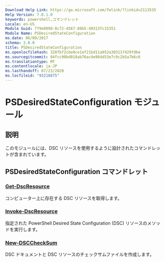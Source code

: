 ```yaml
---
Download Help Link: https://go.microsoft.com/fwlink/?linkid=2113535
Help Version: 7.0.1.0
keywords: powershell,コマンドレット
Locale: en-US
Module Guid: 779e0998-8c72-4567-89b5-49313fc15351
Module Name: PSDesiredStateConfiguration
ms.date: 06/09/2017
schema: 2.0.0
title: PSDesiredStateConfiguration
ms.openlocfilehash: 328fbf2cbe8ce1ef21bd11a952a30311f429fdbe
ms.sourcegitcommit: 84fcc90bd018ab76ac4e964d53e7c9c2b5a7b6c6
ms.translationtype: MT
ms.contentlocale: ja-JP
ms.lasthandoff: 07/23/2020
ms.locfileid: "93218875"
---
```

# PSDesiredStateConfiguration モジュール

## 説明
このモジュールには、DSC リソースを使用するように設計されたコマンドレットが含まれています。

## PSDesiredStateConfiguration コマンドレット

### [Get-DscResource](Get-DscResource.md)
コンピューター上に存在する DSC リソースを取得します。

### [Invoke-DscResource](Invoke-DscResource.md)
指定された PowerShell Desired State Configuration (DSC) リソースのメソッドを実行します。

### [New-DSCCheckSum](New-DSCCheckSum.md)
DSC ドキュメントと DSC リソースのチェックサムファイルを作成します。
